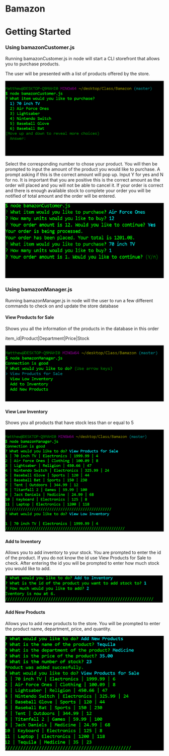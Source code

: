 # Bamazon



# Getting Started





### Using bamazonCustomer.js

Running bamazonCustomer.js in node will start a CLI storefront that allows you to purchase products.

The user will be presented with a list of products offered by the store.

![Bamazon1](/images/Bamazon1.png)

Select the corresponding number to chose your product.  You will then be prompted to input the amount of the product you would like to purchase. A prompt asking if this is the correct amount will pop up.  Input Y for yes and N for no. It is important that you are positive this is the correct amount as the order will placed and you will not be able to cancel it.  If your order is correct and there is enough available stock to complete your order you will be notified of total amount and the order will be entered.

![Bamazon2](/images/Bamazon2.png)

### Using bamazonManager.js

Running bamazonManager.js in node will the user to run a few different commands to check on and update the store database

#### View Products for Sale

Shows you all the information of the products in the database in this order

item_id|Product|Department|Price|Stock

![Bamazon3](/images/Bamazon3.png)


#### View Low Inventory

Shows you all products that have stock less than or equal to 5

![Bamazon4](/images/Bamazon4.png)

#### Add to Inventory

Allows you to add inventory to your stock. You are prompted to enter the id of the product. If you do not know the id use View Products for Sale to check.  After entering the id you will be prompted to enter how much stock you would like to add.

![Bamazon5](/images/Bamazon5.png)

#### Add New Products

Allows you to add new products to the store.  You will be prompted to enter the product name, department, price, and quantity.

![Bamazon6](/images/Bamazon6.png)